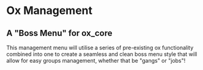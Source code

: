 # Ox Management
## A "Boss Menu" for ox_core

This management menu will utilise a series of pre-existing ox functionality combined into one to create a seamless and clean boss menu style that will allow for easy groups management, whether that be "gangs" or "jobs"!
